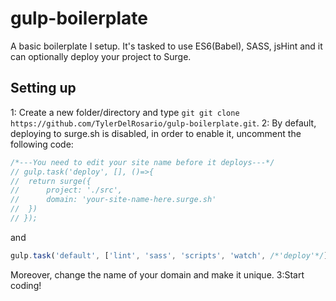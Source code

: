 # gulp-boilerplate
A basic boilerplate I setup. It's tasked to use ES6(Babel), SASS, jsHint and it can optionally deploy your project to Surge.

## Setting up
1: Create a new folder/directory and type ```git git clone https://github.com/TylerDelRosario/gulp-boilerplate.git```.
2: By default, deploying to surge.sh is disabled, in order to enable it, uncomment the following code:
```javascript
/*---You need to edit your site name before it deploys---*/
// gulp.task('deploy', [], ()=>{
// 	return surge({
// 		project: './src',
// 		domain: 'your-site-name-here.surge.sh'
// 	})
// });
```

and

```javascript
gulp.task('default', ['lint', 'sass', 'scripts', 'watch', /*'deploy'*/]);
```

Moreover, change the name of your domain and make it unique.
3:Start coding!
